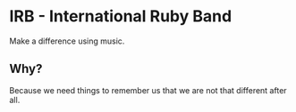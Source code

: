 # IRB - International Ruby Band

Make a difference using music.

## Why?

Because we need things to remember us that we are not that different after all.
